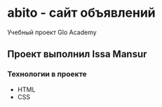 # abito - сайт объявлений
Учебный проект Glo Academy

## Проект выполнил Issa Mansur

### Технологии в проекте
- HTML
- CSS

